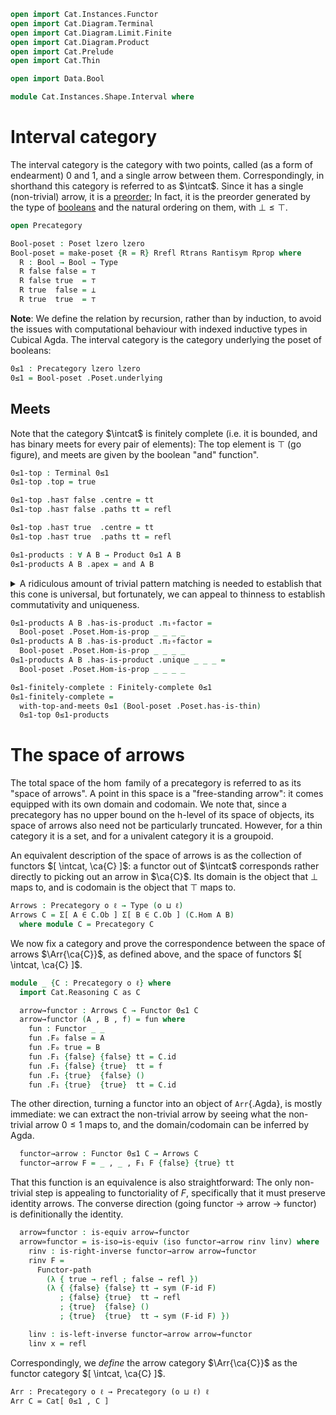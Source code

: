 ```agda
open import Cat.Instances.Functor
open import Cat.Diagram.Terminal
open import Cat.Diagram.Limit.Finite
open import Cat.Diagram.Product
open import Cat.Prelude
open import Cat.Thin

open import Data.Bool

module Cat.Instances.Shape.Interval where
```

<!--
```agda
open is-product
open Terminal
open Product
open Functor
```
-->

# Interval category

The interval category is the category with two points, called (as a form
of endearment) $0$ and $1$, and a single arrow between them.
Correspondingly, in shorthand this category is referred to as $\intcat$.
Since it has a single (non-trivial) arrow, it is a [preorder]; In fact,
it is the preorder generated by the type of [booleans] and the natural
ordering on them, with $\bot \le \top$.

[preorder]: Cat.Thin.html
[booleans]: Data.Bool.html

```agda
open Precategory

Bool-poset : Poset lzero lzero
Bool-poset = make-poset {R = R} Rrefl Rtrans Rantisym Rprop where
  R : Bool → Bool → Type
  R false false = ⊤
  R false true  = ⊤
  R true  false = ⊥
  R true  true  = ⊤
```

**Note**: We define the relation by recursion, rather than by induction,
to avoid the issues with computational behaviour with indexed inductive
types in Cubical Agda. The interval category is the category underlying
the poset of booleans:

<!--
```agda
  Rrefl : ∀ {x} → R x x
  Rrefl {false} = tt
  Rrefl {true} = tt

  Rtrans : ∀ {x y z} → R x y → R y z → R x z
  Rtrans {false} {false} {false} tt tt = tt
  Rtrans {false} {false} {true}  tt tt = tt
  Rtrans {false} {true}  {false} tt ()
  Rtrans {false} {true}  {true}  tt tt = tt
  Rtrans {true}  {false} {false} () tt
  Rtrans {true}  {false} {true}  () tt
  Rtrans {true}  {true}  {false} tt ()
  Rtrans {true}  {true}  {true}  tt tt = tt

  Rantisym : ∀ {x y} → R x y → R y x → x ≡ y
  Rantisym {false} {false} tt tt = refl
  Rantisym {false} {true}  tt ()
  Rantisym {true}  {false} () tt
  Rantisym {true}  {true}  tt tt = refl

  Rprop : ∀ {x y} (p q : R x y) → p ≡ q
  Rprop {false} {false} tt tt = refl
  Rprop {false} {true}  tt tt = refl
  Rprop {true}  {false} () ()
  Rprop {true}  {true}  tt tt = refl
```
-->

```agda
0≤1 : Precategory lzero lzero
0≤1 = Bool-poset .Poset.underlying
```

## Meets

Note that the category $\intcat$ is finitely complete (i.e. it is
bounded, and has binary meets for every pair of elements): The top
element is $\top$ (go figure), and meets are given by the boolean "and"
function".

```agda
0≤1-top : Terminal 0≤1
0≤1-top .top = true

0≤1-top .has⊤ false .centre = tt
0≤1-top .has⊤ false .paths tt = refl

0≤1-top .has⊤ true  .centre = tt
0≤1-top .has⊤ true  .paths tt = refl

0≤1-products : ∀ A B → Product 0≤1 A B
0≤1-products A B .apex = and A B
```

<details>
<summary>
A ridiculous amount of trivial pattern matching is needed to establish
that this cone is universal, but fortunately, we can appeal to thinness
to establish commutativity and uniqueness.
</summary>

```agda
0≤1-products false false .π₁ = tt
0≤1-products false true  .π₁ = tt
0≤1-products true  false .π₁ = tt
0≤1-products true  true  .π₁ = tt

0≤1-products false false .π₂ = tt
0≤1-products false true  .π₂ = tt
0≤1-products true  false .π₂ = tt
0≤1-products true  true  .π₂ = tt

0≤1-products A B .has-is-product .⟨_,_⟩ = meet _ _ _ where
  meet : ∀ A B Q (p : Hom 0≤1 Q A) (q : Hom 0≤1 Q B) → Hom 0≤1 Q (and A B)
  meet false false false tt tt = tt
  meet false false true  () ()
  meet false true  false tt tt = tt
  meet false true  true  () tt
  meet true  false false tt tt = tt
  meet true  false true  tt ()
  meet true  true  false tt tt = tt
  meet true  true  true  tt tt = tt
```

</details>

```agda
0≤1-products A B .has-is-product .π₁∘factor =
  Bool-poset .Poset.Hom-is-prop _ _ _ _
0≤1-products A B .has-is-product .π₂∘factor =
  Bool-poset .Poset.Hom-is-prop _ _ _ _
0≤1-products A B .has-is-product .unique _ _ _ =
  Bool-poset .Poset.Hom-is-prop _ _ _ _

0≤1-finitely-complete : Finitely-complete 0≤1
0≤1-finitely-complete =
  with-top-and-meets 0≤1 (Bool-poset .Poset.has-is-thin)
  0≤1-top 0≤1-products
```

# The space of arrows

The total space of the $\hom$ family of a precategory is referred to as
its "space of arrows". A point in this space is a "free-standing arrow":
it comes equipped with its own domain and codomain. We note that, since
a precategory has no upper bound on the h-level of its space of objects,
its space of arrows also need not be particularly truncated. However,
for a thin category it is a set, and for a univalent category it is a
groupoid.

An equivalent description of the space of arrows is as the collection of
functors $[ \intcat, \ca{C} ]$: a functor out of $\intcat$ corresponds
rather directly to picking out an arrow in $\ca{C}$. Its domain is the
object that $\bot$ maps to, and is codomain is the object that $\top$
maps to.

<!--
```agda
private variable
  o ℓ : Level
```
-->

```agda
Arrows : Precategory o ℓ → Type (o ⊔ ℓ)
Arrows C = Σ[ A ∈ C.Ob ] Σ[ B ∈ C.Ob ] (C.Hom A B)
  where module C = Precategory C
```

We now fix a category and prove the correspondence between the space of
arrows $\Arr{\ca{C}}$, as defined above, and the space of functors $[
\intcat, \ca{C} ]$.

```agda
module _ {C : Precategory o ℓ} where
  import Cat.Reasoning C as C

  arrow→functor : Arrows C → Functor 0≤1 C
  arrow→functor (A , B , f) = fun where
    fun : Functor _ _
    fun .F₀ false = A
    fun .F₀ true = B
    fun .F₁ {false} {false} tt = C.id
    fun .F₁ {false} {true}  tt = f
    fun .F₁ {true}  {false} ()
    fun .F₁ {true}  {true}  tt = C.id
```

<!--
```agda
    fun .F-id {false} = refl
    fun .F-id {true} = refl
    fun .F-∘ {false} {false} {false} tt tt = sym (C.idl _)
    fun .F-∘ {false} {false} {true}  tt tt = sym (C.idr _)
    fun .F-∘ {false} {true}  {false} () g
    fun .F-∘ {false} {true}  {true}  tt tt = sym (C.idl _)
    fun .F-∘ {true}  {false} {false} tt ()
    fun .F-∘ {true}  {false} {true}  tt ()
    fun .F-∘ {true}  {true}  {false} () g
    fun .F-∘ {true}  {true}  {true}  tt tt = sym (C.idr _)
```
-->

The other direction, turning a functor into an object of `Arr`{.Agda},
is mostly immediate: we can extract the non-trivial arrow by seeing what
the non-trivial arrow $0 \le 1$ maps to, and the domain/codomain can be
inferred by Agda.

```agda
  functor→arrow : Functor 0≤1 C → Arrows C
  functor→arrow F = _ , _ , F₁ F {false} {true} tt
```

That this function is an equivalence is also straightforward: The only
non-trivial step is appealing to functoriality of $F$, specifically that
it must preserve identity arrows. The converse direction (going functor
→ arrow → functor) is definitionally the identity.

```agda
  arrow≃functor : is-equiv arrow→functor
  arrow≃functor = is-iso→is-equiv (iso functor→arrow rinv linv) where
    rinv : is-right-inverse functor→arrow arrow→functor
    rinv F =
      Functor-path
        (λ { true → refl ; false → refl })
        (λ { {false} {false} tt → sym (F-id F)
           ; {false} {true}  tt → refl
           ; {true}  {false} ()
           ; {true}  {true}  tt → sym (F-id F) })

    linv : is-left-inverse functor→arrow arrow→functor
    linv x = refl
```

Correspondingly, we _define_ the arrow category $\Arr{\ca{C}}$ as the
functor category $[ \intcat, \ca{C} ]$.

```
Arr : Precategory o ℓ → Precategory (o ⊔ ℓ) ℓ
Arr C = Cat[ 0≤1 , C ]
```
